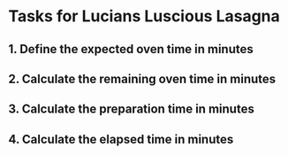 
# Tasks for Lucians Luscious Lasagna

## 1. Define the expected oven time in minutes

## 2. Calculate the remaining oven time in minutes

## 3. Calculate the preparation time in minutes

## 4. Calculate the elapsed time in minutes


